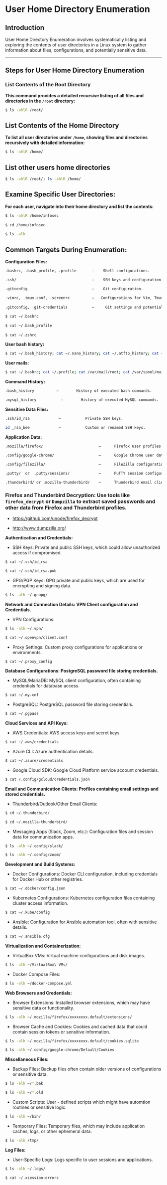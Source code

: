 # User Home Directory Enumeration

## Introduction
User Home Directory Enumeration involves systematically listing and exploring the contents of user directories in a Linux system to gather information about files, configurations, and potentially sensitive data.

---
## Steps for User Home Directory Enumeration

### List Contents of the Root Directory

**This command provides a detailed recursive listing of all files and directories in the `/root` directory:**
```bash
$ ls -ahlR /root/
```

## List Contents of the Home Directory

**To list all user directories under `/home`, showing files and directories recursively with detailed information:**
```bash
$ ls -ahlR /home/
```

## List other users home directories
```bash
$ ls -ahlR /root/; ls -ahlR /home/
```

## Examine Specific User Directories:

**For each user, navigate into their home directory and list the contents:**
```bash
$ ls -ahlR /home/infosec
		
$ cd /home/infosec
		
$ ls -alh
```
## Common Targets During Enumeration:

**Configuration Files:**

```bash
.bashrc, .bash_profile, .profile       –    Shell configurations.

.ssh/                                  –    SSH keys and configuration files.

.gitconfig                             –    Git configuration.
				
.vimrc, .tmux.conf, .screenrc          –   Configurations for Vim, Tmux, and Screen.
			
.gitconfig, .git-credentials           –     Git settings and potentially stored credentials.
```
```bash
$ cat ~/.bashrc
				
$ cat ~/.bash_profile
				
$ cat ~/.zshrc
```

**User bash history:**

```bash
$ cat ~/.bash_history; cat ~/.nano_history; cat ~/.atftp_history; cat ~/.mysql_history; cat ~/.php_history
```

**User mails:**

```bash
$ cat ~/.bashrc; cat ~/.profile; cat /var/mail/root; cat /var/spool/mail/root
```
**Command History:**

```bash
.bash_history          –        History of executed bash commands.

.mysql_history   	     –        History of executed MySQL commands.
```

**Sensitive Data Files:**

```bash
.ssh/id_rsa             –           Private SSH keys.

id _rsa_bee             –           Custom or renamed SSH keys.
```

**Application Data:**
```bash
.mozilla/firefox/                         –      Firefox user profiles and data.

.config/google-chrome/                    –      Google Chrome user data.
			
.config/filezilla/                        –      FileZilla configuration and saved sites.

.putty/  or  .putty/sessions/             –      PuTTY session configurations.

.thunderbird/ or .mozilla-thunderbird/    –      Thunderbird email client data.
```

### Firefox and Thunderbird Decryption: Use tools like `firefox_decrypt` or `Dumpzilla` to extract saved passwords and other data from Firefox and Thunderbird profiles.

- https://github.com/unode/firefox_decrypt
		
- http://www.dumpzilla.org/

**Authentication and Credentials:**

- SSH Keys: Private and public SSH keys, which could allow unauthorized access if compromised.
```bash
$ cat ~/.ssh/id_rsa

$ cat ~/.ssh/id_rsa.pub
```

- GPG/PGP Keys: GPG private and public keys, which are used for encrypting and signing data.
```bash
$ ls -alh ~/.gnupg/
```
**Network and Connection Details: VPN Client configuration and Credentials.**

- VPN Configurations:
```bash
$ ls -alh ~/.vpn/

$ cat ~/.openvpn/client.conf
```

- Proxy Settings: Custom proxy configurations for applications or environments.
```bash
$ cat ~/.proxy_config
```

**Database Configurations: PostgreSQL password file storing credentials.**

- MySQL/MariaDB: MySQL client configuration, often containing credentials for database access.
```bash
$ cat ~/.my.cnf
```

- PostgreSQL: PostgreSQL password file  storing credentials.
```bash
$ cat ~/.pgpass
```

**Cloud Services and API Keys:**

- AWS Credentials: AWS access keys and secret keys.
```bash
$ cat ~/.aws/credentials
```

- Azure CLI: Azure authentication details.
```bash
$ cat ~/.azure/credentials
```

- Google Cloud SDK: Google Cloud Platform service account credentials.
```bash
$ cat /.config/gcloud/credentials.json
```

**Email and Communication Clients: Profiles containing email settings and stored credentials.**

- Thunderbird/Outlook/Other Email Clients:
```bash
$ cd ~/.thunderbird/

$ cd ~/.mozilla-thunderbird/
```

- Messaging Apps (Slack, Zoom, etc.): Configuration files and session data for communication apps.
```bash
$ ls -alh ~/.config/slack/

$ ls -alh ~/.config/zoom/
```

**Development and Build Systems:**

- Docker Configurations: Docker CLI configuration, including credentials for Docker Hub or other registries.
```bash
$ cat ~/.docker/config.json
```

- Kubernetes Configurations: Kubernetes configuration files containing cluster access information.
```bash
$ cat ~/.kube/config
```

- Ansible: Configuration for Ansible automation tool, often with sensitive details.
```bash
$ cat ~/.ansible.cfg
```

**Virtualization and Containerization:**

- VirtualBox VMs: Virtual machine configurations and disk images.
```bash
$ ls -alh ~/VirtualBox\ VMs/
```

- Docker Compose Files:
```bash			
$ ls -alh ~/docker-compose.yml
```

**Web Browsers and Credentials:**

- Browser Extensions: Installed browser extensions, which may have sensitive data or functionality.
```bash		
$ ls -alh ~/.mozilla/firefox/xxxxxxxx.default/extensions/
```

- Browser Cache and Cookies: Cookies and cached data that could contain session tokens or sensitive information.
```bash		
$ ls -alh ~/.mozilla/firefox/xxxxxxxx.default/cookies.sqlite

$ ls -alh ~/.config/google-chrome/Default/Cookies
```

**Miscellaneous Files:**

- Backup Files: Backup files often contain older versions of configurations or sensitive data.
```bash
$ ls -alh ~/*.bak

$ ls -alh ~/*.old
```

- Custom Scripts: User - defined scripts which might have automtion routines or sensitive logic.
```bash
$ ls -alh ~/bin/
```

- Temporary Files: Temporary files, which may include application caches, logs, or other ephemeral data.
```bash
$ ls -alh /tmp/
```

**Log Files:**
- User-Specific Logs: Logs specific to user sessions and applications.
```bash
$ ls -alh ~/.logs/

$ cat ~/.xsession-errors
```
